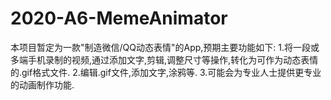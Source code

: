 # 2020-A6-MemeAnimator
本项目暂定为一款"制造微信/QQ动态表情"的App,预期主要功能如下:
1.将一段或多端手机录制的视频,通过添加文字,剪辑,调整尺寸等操作,转化为可作为动态表情的.gif格式文件.
2.编辑.gif文件,添加文字,涂鸦等.
3.可能会为专业人士提供更专业的动画制作功能.

